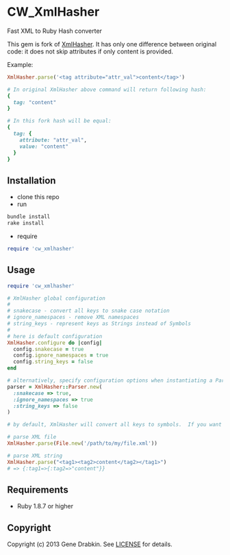 # CW_XmlHasher

Fast XML to Ruby Hash converter

This gem is fork of [XmlHasher](https://github.com/cloocher/xmlhasher).
It has only one difference between original code: it does not skip attributes if only content is provided.

Example:
```ruby
XmlHasher.parse('<tag attribute="attr_val">content</tag>')

# In original XmlHasher above command will return following hash:
{
  tag: "content"
}

# In this fork hash will be equal:
{
  tag: {
    attribute: "attr_val",
    value: "content"
  }
}
```

## Installation

* clone this repo
* run
```ruby
bundle install
rake install
```

* require
```ruby
require 'cw_xmlhasher'
```

## Usage

```ruby
require 'cw_xmlhasher'

# XmlHasher global configuration
#
# snakecase - convert all keys to snake case notation
# ignore_namespaces - remove XML namespaces
# string_keys - represent keys as Strings instead of Symbols
#
# here is default configuration
XmlHasher.configure do |config|
  config.snakecase = true
  config.ignore_namespaces = true
  config.string_keys = false
end

# alternatively, specify configuration options when instantiating a Parser
parser = XmlHasher::Parser.new(
  :snakecase => true,
  :ignore_namespaces => true
  :string_keys => false
)

# by default, XmlHasher will convert all keys to symbols.  If you want all keys to be Strings, set :string_keys option to 'true'

# parse XML file
XmlHasher.parse(File.new('/path/to/my/file.xml'))

# parse XML string
XmlHasher.parse("<tag1><tag2>content</tag2></tag1>")
# => {:tag1=>{:tag2=>"content"}}
```

## Requirements

* Ruby 1.8.7 or higher

## Copyright
Copyright (c) 2013 Gene Drabkin.
See [LICENSE][] for details.

[license]: LICENSE.md
